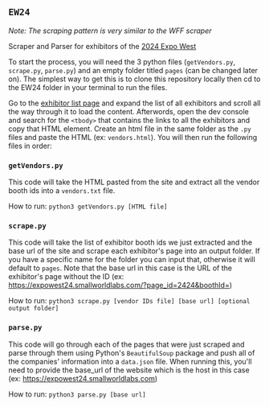 ## `EW24`
*Note: The scraping pattern is very similar to the WFF scraper*

Scraper and Parser for exhibitors of the [2024 Expo West](https://www.expowest.com)

To start the process, you will need the 3 python files (`getVendors.py`, `scrape.py`, `parse.py`) and an empty folder titled `pages` (can be changed later on). The simplest way to get this is to clone this repository locally then cd to the EW24 folder in your terminal to run the files.

Go to the [exhibitor list page](https://s15.a2zinc.net/eventmap/public/eventmap.aspx?EventId=1013) and expand the list of all exhibitors and scroll all the way through it to load the content. Afterwords, open the dev console and search for the `<tbody>` that contains the links to all the exhibitors and copy that HTML element. Create an html file in the same folder as the `.py` files and paste the HTML (ex: `vendors.html`). You will then run the following files in order:

### `getVendors.py`
This code will take the HTML pasted from the site and extract all the vendor booth ids into a `vendors.txt` file. 

How to run: `python3 getVendors.py [HTML file]`

### `scrape.py`
This code will take the list of exhibitor booth ids we just extracted and the base url of the site and scrape each exhibitor's page into an output folder. If you have a specific name for the folder you can input that, otherwise it will default to `pages`. Note that the base url in this case is the URL of the exhibitor's page without the ID (ex: https://expowest24.smallworldlabs.com/?page_id=2424&boothId=)

How to run: `python3 scrape.py [vendor IDs file] [base url] [optional output folder]`

### `parse.py`
This code will go through each of the pages that were just scraped and parse through them using Python's `BeautifulSoup` package and push all of the companies' information into a `data.json` file. When running this, you'll need to provide the base_url of the website which is the host in this case (ex: https://expowest24.smallworldlabs.com)

How to run: `python3 parse.py [base url]`